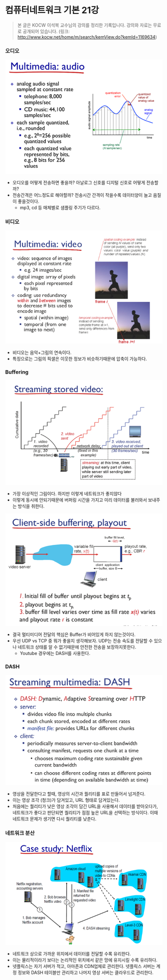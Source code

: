 # 컴퓨터네트워크 기본 21강

> 본 글은 KOCW 이석복 교수님의 강의를 정리한 기록입니다. 
> 강의와 자료는 무료로 공개되어 있습니다.
> (링크: http://www.kocw.net/home/m/search/kemView.do?kemId=1169634)



### 오디오

![image-20220412002603333](멀티미디어네트워크.assets/image-20220412002603333.png)

- 오디오를 어떻게 전송하면 좋을까? 아날로그 신호를 디지털 신호로 어떻게 전송할까?
- 전송간격은 어느정도로 해야할까? 전송시간 간격이 작을수록 데이터양이 늘고 음질이 좋을것이다.
  - mp3, cd 등 매체별로 샘플링 주기가 다르다.



### 비디오

![image-20220412002949713](멀티미디어네트워크.assets/image-20220412002949713.png)

- 비디오는 음악+그림의 연속이다. 
- 특징으로는 그림의 픽샐은 이웃한 정보가 비슷하기때문에 압축이 가능하다.



### Buffering

![image-20220414085527139](멀티미디어네트워크.assets/image-20220414085527139.png)

- 가장 이상적인 그림이다. 하지만 이렇게 네트워크가 좋지않다
- 이렇게 동시에 안되기때문에 버퍼링 시간을 가지고 미리 데이터를 불러와서 보내주는 방식을 취한다.

![image-20220414090121839](멀티미디어네트워크.assets/image-20220414090121839.png)

- 결국 멀티미디어 전달의 핵심은 Buffer가 비어있게 하지 않는것이다.
- 우선 UDP vs TCP 중 뭐가 좋을지 생각해보자. UDP는 전송 속도를 전달할 수 있으나 네트워크 상태를 알 수 없기때문에 안전한 전송을 보장하지못한다. 
  - Youtube 경우에는 DASH를 사용한다. 

### DASH

![image-20220414090800941](멀티미디어네트워크.assets/image-20220414090800941.png)

- 영상을 전달한다고 할때, 영상의 시간과 퀄리티를 표로 만들어서 넘겨준다.
- 이는 영상 조각 (청크)가 담겨있고, URL 형태로 담겨있는다.
- 처음에는 퀄리티가 낮은 영상 조각이 담긴 URL을 사용해서 데이터를 받아오다가, 네트워크가 좋다고 판단되면 퀄리티가 점점 높은 URL을 선택하는 방식이다. 이때 네트워크 문제가 생기면 다시 퀄리티를 낮춘다.



### 네트워크 분산

![image-20220414091426108](멀티미디어네트워크.assets/image-20220414091426108.png)

- 네트워크 상으로 가까운 위치에서 데이터를 전달할 수록 유리한다.
- 이는 물리적이라기 보다는 논리적인 위치에서 같은 망에 유지시킬 수록 유리하다.
- 넷플릭스는 자기 서버가 적고, 아마존과 CDN업체로 관리한다. 넷플릭스 서버는 계정 정보와 DASH 테이블만 관리하고 나머지 영상 서버는 클라우드로 관리한다.

